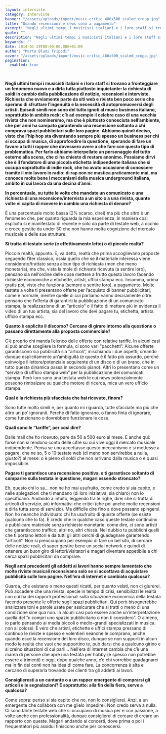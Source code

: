 ```yaml
---
layout: interviste
category: Interviste
banner: "/assets/uploads/import/music-critic_480x500_scaled_cropp.jpg"
title: "Quando recensioni e news sono a pagamento"
excerpt: "Negli ultimi tempi i musicisti italiani e i loro staff si trovano a fronteggiare un fenomeno nuovo e a dirla tutta piuttosto inquietante: la richiesta di soldi in cambio della pubblicazione di notizie, recensioni e interviste. Richiesta che ovviamente parte da siti web e riviste ben poco serie che sperano di sfruttare l’ingenuità e la…"
quote: ""
description: "Negli ultimi tempi i musicisti italiani e i loro staff si trovano a fronteggiare un fenomeno nuovo e a dirla tutta piuttosto inquietante: la richiesta di soldi in cambio della pubblicazione di notizie, recensioni e interviste. Richiesta che ovviamente parte da siti web e riviste ben poco serie che sperano di sfruttare l’ingenuità e la…"
keywords: ""
date: 2014-01-20T00:00:00.000+01:00
author: "Marta Blumi Tripodi"
cover: "/assets/uploads/import/music-critic_480x500_scaled_cropp.jpg"
pagination:
  enabled: true

---
```


[](https://hotmc.com/quando-recensioni-e-news-sono-a-pagamento/music-critic%5F480x500%5Fscaled%5Fcropp/)

**Negli ultimi tempi i musicisti italiani e i loro staff si trovano a fronteggiare un fenomeno nuovo e a dirla tutta piuttosto inquietante: la richiesta di soldi in cambio della pubblicazione di notizie, recensioni e interviste. Richiesta che ovviamente parte da siti web e riviste ben poco serie che sperano di sfruttare l’ingenuità e la necessità di autopromuoversi degli artisti. Episodi simili non sono del tutto ignoti al music business italiano, soprattutto in ambito rock: c’è ad esempio il celebre caso di una vecchia rivista che non nomineremo, ma che è piuttosto conosciuta nell’ambiente, che per anni ha campato garantendo una recensione soltanto a chi comprava spazi pubblicitari sulle loro pagine. Abbiamo quindi deciso, visto che l’hip hop sta diventando sempre più spesso un business per chi si occupa di musica, di approfondire la questione, sperando di fare un favore a tutti i rapper che dovessero avere a che fare con questo tipo di problematica. Per farlo abbiamo interpellato un personaggio del tutto esterno alla scena, che ci ha chiesto di restare anonimo. Possiamo dirvi che è il fondatore di una piccola etichetta indipendente italiana che si occupa soprattutto di indie rock, che ho avuto occasione di conoscere tramite il mio lavoro in radio: di rap non ne mastica praticamente mai, ma conosce molto bene i meccanismi della musica underground italiana, ambito in cui lavora da una decina d’anni.** 

**In percentuale, su tutte le volte che mandate un comunicato o una richiesta di una recensione/intervista a un sito o a una rivista, quante volte vi capita di ricevere in cambio una richiesta di denaro?**

È una percentuale molto bassa (2% scarso, direi) ma più che altro è un fenomeno che, per quanto riguarda la mia esperienza, in maniera così esplicita si è manifestato di recente e solo da parte di testate web, a occhio e croce gestite da under 30 che non hanno molta cognizione del mercato musicale e delle sue strutture.

**Si tratta di testate serie (e effettivamente lette) o di piccole realtà?**

Piccole realtà, appunto. E, va detto, realtà che prima accoglievano proposte seguendo l’iter classico, ossia quello che se il materiale interessa viene considerato/trattato senza alcun tipo di richiesta (men che meno monetaria), ma che, vista la mole di richieste ricevuta (a sentire loro), pensano sia nell’ordine delle cose mettere a frutto questo lavoro facendo richieste economiche a etichette, artisti, uffici stampa ecc. Insomma, prima gratis poi, visto che funziona (sempre a sentire loro), a pagamento. Molte testate a volte ti presentano offerte per l’acquisto di banner pubblicitari, come è normale, mentre quelle di cui parliamo vanno decisamente oltre: pensano che l’offerta di garantirti la pubblicazione di un comunicato stampa, la realizzazione di un “articolo” o il fatto di mettere più in evidenza il video di un tuo artista, sia del lavoro che devi pagare tu, etichetta, artista, ufficio stampa ecc.

 **Quanto è esplicito il discorso? Cercano di girare intorno alla questione o passano direttamente alla proposta commerciale?**

C’è proprio chi manda l’elenco delle offerte con relative tariffe. In alcuni casi si può anche scegliere la formula, ci sono vari “pacchetti”. Alcune offerte garantiscono sia pubblicità sia “articoli”, mischiando i due aspetti, creando dunque esplicitamente un’ambiguità (e questo è il fatto più assurdo, perché coinvolge il lettore/potenziale acquirente di un disco o di un brano, che in tutto questa dinamica passa in secondo piano). Altri lo presentano come un “servizio di ufficio stampa web” per la pubblicazione dei comunicati stampa. Però loro sono una testata web le cui news potenzialmente possono rimbalzare su qualche motore di ricerca, mica un vero ufficio stampa.

**Qual è la richiesta più sfacciata che hai ricevuto, finora?**

Sono tutte molto simili e, per quanto mi riguarda, tutte sfacciate ma più che altro un po’ ignoranti. Perché di fatto ignorano, o fanno finta di ignorare, come funzionano o dovrebbero funzionare le cose.

**Quali sono le “tariffe”, per così dire?**

Dalle mail che ho ricevuto, pare da 50 a 500 euro al mese. E anche qui: forse non si rendono conto delle cifre su cui vive oggi il mercato musicale indipendente. Pensa se uno accettasse questo meccanismo e si mettesse a pagare, che ne so, 5 o 10 testate web (di meno non servirebbe a nulla, giusto?) al mese: o è pieno di soldi che non arrivano dalla musica o è quasi impossibile.

**Pagare ti garantisce una recensione positiva, o ti garantisce soltanto di comparire sulla testata in questione, magari essendo stroncato?**

Eh, questo chi lo sa… non ne ho mai usufruito, come credo si sia capito, e nelle spiegazioni che ti mandano (di loro iniziativa, sia chiaro) non lo specificano. Andando a intuito, leggendo tra le righe, direi che si tratta di articoli di servizio, più informativi che critici (che poi anche molte recensioni a dirla tutta sono di servizio). Ma difficile dire fino a dove possano spingersi. Non ho neanche individuato chi ha usufruito di queste offerte (se esiste qualcuno che lo fa). E credo che in qualche caso queste testate continuino a pubblicare materiale senza richieste monetarie: come dire, ci sono artisti che garantiscono traffico, altri no, altri chissà. Nel dubbio tu pubblichi quelli che ti portano lettori e da tutti gli altri cerchi di guadagnare garantendo “articoli”. Non si preoccupano per esempio di fare un bel sito, di cercare delle notizie reali, di saper gestire bene un social network e quindi di ottenere un buon giro di lettori/visitatori e magari diventare appetibile a chi cerca spazi pubblicitari da comprare.

**Negli anni precedenti gli addetti ai lavori hanno sempre lamentato che molte riviste musicali recensivano solo se si accettava di acquistare pubblicità sulle loro pagine. Nell’era di internet è cambiato qualcosa?**

Guarda, che esistano o meno questi ricatti, per quanto velati, non ci giurerei. Può accadere che una rivista, specie in tempo di crisi, sensibilizzi le realtà con cui ha dei rapporti professionali sulla situazione economica della testata facendo presente le offerte sugli spazi pubblicitari. Qui però bisognerebbe analizzare toni e parole usate per assicurare che si tratti o meno di una condizione sine qua non. In alcuni casi può essere anche un’interpretazione quella del “o compri uno spazio pubblicitario o non ti considero”. O almeno, io parlo pensando ai media piccoli o medio-grandi specializzati in musica, non ai colossi. È vero che artisti, etichette e uffici stampa pressano di continuo le riviste e spesso e volentieri neanche le comprano, anche quando esce la recensione del loro disco, dunque se non supporti in alcun modo le realtà che vuoi che supportino te, può darsi che a qualcuno girino e si creino situazioni di cui parli… Nell’era di internet cambia che c’è una marea di persone che apre una testata per hobby (e spesso non potrebbe essere altrimenti) e oggi, dopo qualche anno, c’è chi vorrebbe guadagnarci ma in fin dei conti non ha idea di come fare. La concorrenza è alta e cercano di superarla trovando dei clienti tra gli addetti ai lavori.

**Consiglieresti a un cantante o a un rapper emergente di comprarsi gli articoli e le segnalazioni? E soprattutto: alla fin della fiera, serve a qualcosa?**

Come sopra: penso si sia capito che no, non lo consiglierei. Anzi, a un emergente che collabora con me glielo impedirei. Non credo serva a nulla. Ci sono tante testate web che si occupano di musica per e con passione, a volte anche con professionalità, dunque consiglierei di cercare di creare un rapporto con queste. Magari andando ai concerti, dove prima o poi i frequentatori più assidui finiscono anche per conoscersi.